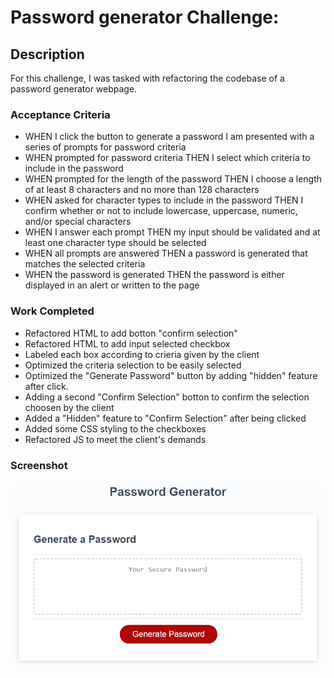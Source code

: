 # Password generator Challenge:

## Description

For this challenge, I was tasked with refactoring the codebase of a password generator webpage.

### Acceptance Criteria


* WHEN I click the button to generate a password  I am presented with a series of prompts for password criteria
* WHEN prompted for password criteria THEN I select which criteria to include in the password
* WHEN prompted for the length of the password THEN I choose a length of at least 8 characters and no more than 128 characters
* WHEN asked for character types to include in the password THEN I confirm whether or not to include lowercase, uppercase, numeric, and/or special characters
* WHEN I answer each prompt THEN my input should be validated and at least one character type should be selected
* WHEN all prompts are answered THEN a password is generated that matches the selected criteria
* WHEN the password is generated THEN the password is either displayed in an alert or written to the page
 

### Work Completed 

* Refactored HTML to add botton "confirm selection" 
* Refactored HTML to add input selected checkbox 
* Labeled each box according to crieria given by the client
* Optimized the criteria selection to be easily selected
* Optimized the "Generate Password" button by adding "hidden" feature after click.
* Adding a second "Confirm Selection" botton to confirm the selection choosen by the client
* Added a "Hidden" feature to "Confirm Selection" after being clicked
* Added some CSS styling to the checkboxes
* Refactored JS to meet the client's demands
### Screenshot

![People standing around table.](passworg-generator-screenshot.png)

